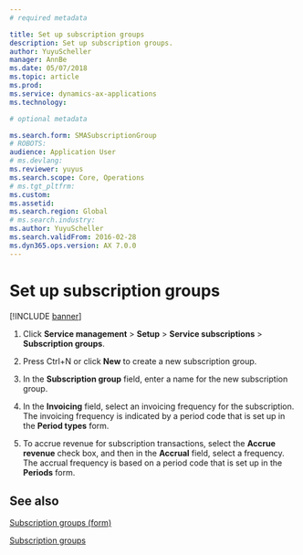 ```yaml
---
# required metadata

title: Set up subscription groups  
description: Set up subscription groups.
author: YuyuScheller
manager: AnnBe
ms.date: 05/07/2018
ms.topic: article
ms.prod: 
ms.service: dynamics-ax-applications
ms.technology: 

# optional metadata

ms.search.form: SMASubscriptionGroup
# ROBOTS: 
audience: Application User
# ms.devlang: 
ms.reviewer: yuyus
ms.search.scope: Core, Operations
# ms.tgt_pltfrm: 
ms.custom: 
ms.assetid: 
ms.search.region: Global
# ms.search.industry: 
ms.author: YuyuScheller
ms.search.validFrom: 2016-02-28
ms.dyn365.ops.version: AX 7.0.0
---
```


# Set up subscription groups 

[!INCLUDE [banner](../includes/banner.md)]


1.  Click **Service management** \> **Setup** \> **Service subscriptions** \> **Subscription groups**.

2.  Press Ctrl+N or click **New** to create a new subscription group.

3.  In the **Subscription group** field, enter a name for the new subscription group.

4.  In the **Invoicing** field, select an invoicing frequency for the subscription. The invoicing frequency is indicated by a period code that is set up in the **Period types** form.

5.  To accrue revenue for subscription transactions, select the **Accrue revenue** check box, and then in the **Accrual** field, select a frequency. The accrual frequency is based on a period code that is set up in the **Periods** form.

## See also

[Subscription groups (form)](https://technet.microsoft.com/en-us/library/aa553150\(v=ax.60\))

[Subscription groups](subscription-groups.md)

  


